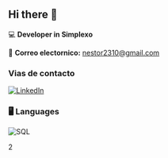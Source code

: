 ## Hi there 👋

:computer: **Developer in Simplexo**

:email: **Correo electornico:** [nestor2310@gmail.com](mailto:nestor2310@gmail.com)

### Vias de contacto

[![LinkedIn](https://img.shields.io/badge/LinkedIn-0077B5?style=for-the-badge&logo=linkedin&logoColor=white)](https://www.linkedin.com/in/n%C3%A9stor-iv%C3%A1n-calder%C3%B3n-villamizar-bb7741207/)


### 🖥️ **Languages**

![SQL](https://img.shields.io/badge/SQL-316192?style=for-the-badge&logo=postgresql&logoColor=white)

2
